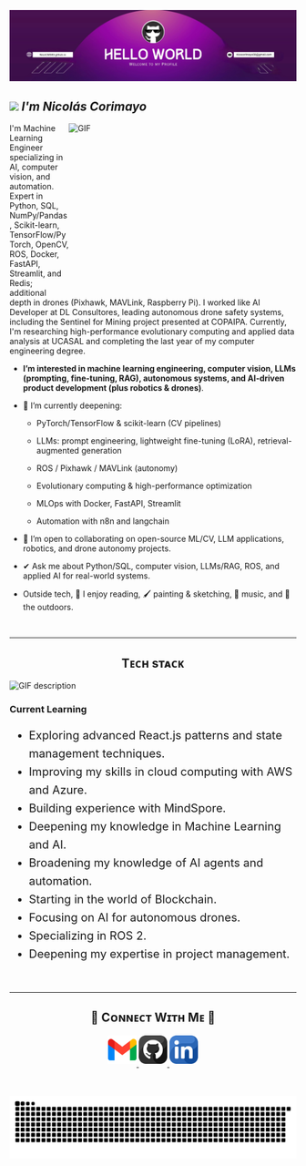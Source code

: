 <!--Banner-->
![NicoCM383 Banner Image](./banner.png)


 ## <img src="https://c.tenor.com/P7zWdgA3E2EAAAAi/spunchbob-the-g.gif" width="50" />&nbsp;***I'm Nicolás Corimayo***

<img align="right" top="500" height="300" width="400" alt="GIF" src="https://media.giphy.com/media/SWoSkN6DxTszqIKEqv/giphy.gif">



I'm Machine Learning Engineer specializing in AI, computer vision, and automation. Expert in Python, SQL, NumPy/Pandas, Scikit-learn, TensorFlow/PyTorch, OpenCV, ROS, Docker, FastAPI, Streamlit, and Redis; additional depth in drones (Pixhawk, MAVLink, Raspberry Pi). I worked like AI Developer at DL Consultores, leading autonomous drone safety systems, including the Sentinel for Mining project presented at COPAIPA. Currently, I'm researching high-performance evolutionary computing and applied data analysis at UCASAL and completing the last year of my computer engineering degree.

* **I’m interested in machine learning engineering, computer vision, LLMs (prompting, fine-tuning, RAG), autonomous systems, and AI-driven product development (plus robotics & drones)**.

- 🌱 I’m currently deepening:

  - PyTorch/TensorFlow & scikit-learn (CV pipelines)

  - LLMs: prompt engineering, lightweight fine-tuning (LoRA), retrieval-augmented generation

  - ROS / Pixhawk / MAVLink (autonomy)

  - Evolutionary computing & high-performance optimization

  - MLOps with Docker, FastAPI, Streamlit

  - Automation with n8n and langchain

- 👯 I’m open to collaborating on open-source ML/CV, LLM applications, robotics, and drone autonomy projects.

- ✔ Ask me about Python/SQL, computer vision, LLMs/RAG, ROS, and applied AI for real-world systems.

- Outside tech, 📖 I enjoy reading, 🖌️ painting & sketching, 🎵 music, and 🌴 the outdoors.

<br clear="both">

---


<!--Languages and Tools Section-->       
<h2 align="center">Tᴇᴄʜ sᴛᴀᴄᴋ</h2> 
<picture>
  <source media="(prefers-color-scheme: dark)" srcset="./Skills_Animation_Dark.gif">
  <source media="(prefers-color-scheme: light)" srcset="./Skills_Animation_White.gif">
  <img align="left" alt="GIF description" src="./Skills_Animation_White.gif">
</picture>
<br />

<h3 align="left">Current Learning</h3>
<ul align="left" style="font-size:20px; line-height:1.6;">
  <li>Exploring advanced React.js patterns and state management techniques.</li>
  <li>Improving my skills in cloud computing with AWS and Azure.</li>
  <li>Building experience with MindSpore.</li>
  <li>Deepening my knowledge in Machine Learning and AI.</li>
  <li>Broadening my knowledge of AI agents and automation.</li>
  <li>Starting in the world of Blockchain.</li>
  <li>Focusing on AI for autonomous drones.</li>
  <li>Specializing in ROS 2.</li>
  <li>Deepening my expertise in project management.</li>
</ul>

<!-- Forzar salto debajo del GIF alineado a la izquierda -->
<div style="clear: both;"></div>


<br clear="both">

---
<!--Contact Section--> 
<h2 align="center">🤝 Cᴏɴɴᴇᴄᴛ Wɪᴛʜ Mᴇ 🤝 </h2>


<div align="center">
  
<a href="mailto:nicolasrolando61@gamil.com" target="_blank">
<img src="./gmail.png" width=50 height=50 alt="nicolasrolando61@gamil.com" style="margin-bottom: 5px;" />
</a>

<a href="https://github.com/NicoCM383" target="_blank">
<img src="./github.png" width=50 height=50 alt="NicoCM383" style="margin-bottom: 5px;" />
</a>

<a href="https://www.linkedin.com/in/nicol%C3%A1s-corimayo/" target="_blank">
<img src="./linkedin.png" width=50 height=50 alt="linkedin" style="margin-bottom: 5px;" />
</a>

</div>
<br/>

<br clear="both">

<p align = "center">
	<img src = "https://github.com/7oSkaaa/7oSkaaa/blob/output/github-contribution-grid-snake.svg?" alt = "Snake Game"/>
</p>
